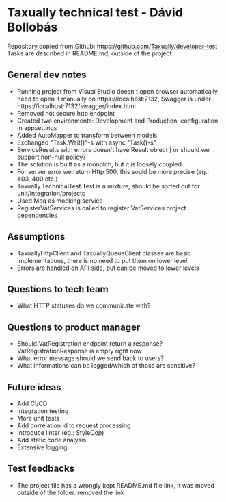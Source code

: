 ﻿# Taxually technical test - Dávid Bollobás

Repository copied from Github: https://github.com/Taxually/developer-test
Tasks are described in README.md, outside of the project

## General dev notes

- Running project from Visual Studio doesn't open browser automatically, need to open it manually on https://localhost:7132, Swagger is under https://localhost:7132/swagger/index.html
- Removed not secure http endpoint
- Created two environments: Development and Production, configuration in appsettings
- Added AutoMapper to transform between models
- Exchanged "Task.Wait()"-s with async "Task()-s"
- ServiceResults with errors doesn't have Result object | or should we support non-null policy?
- The solution is built as a monolith, but it is loosely coupled
- For server error we return Http 500, this sould be more precise (eg.: 403, 400 etc.)
- Taxually.TechnicalTest.Test is a mixture, should be sorted out for unit/integration/projects
- Used Moq as mocking service
- RegisterVatServices is called to register VatServices project dependencies

## Assumptions

- TaxuallyHttpClient and TaxuallyQueueClient classes are basic implementations, there is no need to put them on lower level
- Errors are handled on API side, but can be moved to lower levels

## Questions to tech team

- What HTTP statuses do we communicate with?

## Questions to product manager

- Should VatRegistration endpoint return a response? VatRegistrationResponse is empty right now
- What error message should we send back to users?
- What informations can be logged/which of those are sensitive?

## Future ideas

- Add CI/CD
- Integration testing
- More unit tests
- Add correlation id to request processing
- Introduce linter (eg.: StyleCop)
- Add static code analysis
- Extensive logging

## Test feedbacks

- The project file has a wrongly kept README.md file link, it was moved outside of the folder. removed the link